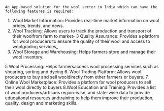 
    An App-based solution for the wool sector in India which can have the following features is required: 
1. Wool Market Information: Provides real-time market information on wool prices, trends, and news.
2. Wool Tracking: Allows users to track the production and transport of their woolfrom farm to market-
3 Quality Assurance: Provides a platform for wool producers to ensure the quality of their wool and access to woolgrading services_
4. Wool Storage and Warehousing: Helps farmers store and manage their wool inventory. 

5 Wool Processing: Helps farmersaccess wool processing services such as shearing, sorting and dyeing 
6. Wool Trading Platform: Allows wool producers to buy and sell wooldirectly from other farmers or buyers. 
7. Online Wool Marketplace: Provides a platform for wool producers to sell their wool directly to buyers 
8.Wool Education and Training: Provides a list of wool producers/artisans region-wise, and state-wise data to
provide educational resources andtraining to help them improve their production, quality, design and marketing skills.
